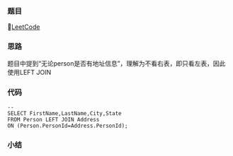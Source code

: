 ### 题目

🔗[LeetCode](https://leetcode-cn.com/problems/combine-two-tables/)

### 思路

题目中提到“无论person是否有地址信息”，理解为不看右表，即只看左表，因此使用LEFT JOIN

### 代码

```mysql
-- 
SELECT FirstName,LastName,City,State 
FROM Person LEFT JOIN Address
ON (Person.PersonId=Address.PersonId);
```

### 小结